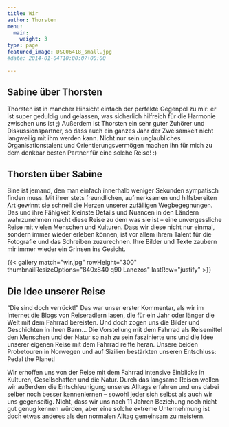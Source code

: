 ```yaml
---
title: Wir
author: Thorsten
menu: 
  main:
    weight: 3
type: page
featured_image: DSC06418_small.jpg
#date: 2014-01-04T10:00:07+00:00

---
```

## Sabine über Thorsten

Thorsten ist in mancher Hinsicht einfach der perfekte Gegenpol zu mir: er ist super geduldig und gelassen, was sicherlich hilfreich für die Harmonie zwischen uns ist ;) Außerdem ist Thorsten ein sehr guter Zuhörer und Diskussionspartner, so dass auch ein ganzes Jahr der Zweisamkeit nicht langweilig mit ihm werden kann. Nicht nur sein unglaubliches Organisationstalent und Orientierungsvermögen machen ihn für mich zu dem denkbar besten Partner für eine solche Reise! :)

## Thorsten über Sabine

Bine ist jemand, den man einfach innerhalb weniger Sekunden sympatisch finden muss. Mit ihrer stets freundlichen, aufmerksamen und hilfsbereiten Art gewinnt sie schnell die Herzen unserer zufälligen Wegbegegnungen. Das und ihre Fähigkeit kleinste Details und Nuancen in den Ländern wahrzunehmen macht diese Reise zu dem was sie ist &#8211; eine unvergessliche Reise mit vielen Menschen und Kulturen. Dass wir diese nicht nur einmal, sondern immer wieder erleben können, ist vor allem ihrem Talent für die Fotografie und das Schreiben zuzurechnen. Ihre Bilder und Texte zaubern mir immer wieder ein Grinsen ins Gesicht.

{{< gallery match="wir.jpg" rowHeight="300" thumbnailResizeOptions="840x840 q90 Lanczos" lastRow="justify" >}}

## Die Idee unserer Reise

“Die sind doch verrückt!” Das war unser erster Kommentar, als wir im Internet die Blogs von Reiseradlern lasen, die für ein Jahr oder länger die Welt mit dem Fahrrad bereisten. Und doch zogen uns die Bilder und Geschichten in ihren Bann… Die Vorstellung mit dem Fahrrad als Reisemittel den Menschen und der Natur so nah zu sein faszinierte uns und die Idee unserer eigenen Reise mit dem Fahrrad reifte heran. Unsere beiden Probetouren in Norwegen und auf Sizilien bestärkten unseren Entschluss: Pedal the Planet!

Wir erhoffen uns von der Reise mit dem Fahrrad intensive Einblicke in Kulturen, Gesellschaften und die Natur. Durch das langsame Reisen wollen wir außerdem die Entschleunigung unseres Alltags erfahren und uns dabei selber noch besser kennenlernen – sowohl jeder sich selbst als auch wir uns gegenseitig. Nicht, dass wir uns nach 11 Jahren Beziehung noch nicht gut genug kennen würden, aber eine solche extreme Unternehmung ist doch etwas anderes als den normalen Alltag gemeinsam zu meistern.